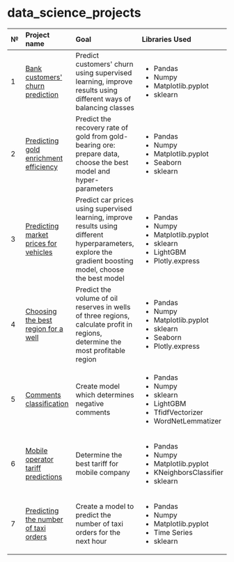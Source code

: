 # data_science_projects

|№|Project name|Goal|Libraries Used|
|:-|:-----------|:---|:-------------|
|1|[Bank customers' churn prediction](https://github.com/yekaterinamikhalchuk/data_science_projects/tree/main/bank_customers_churn_predictions)|Predict customers' churn using supervised learning, improve results using different ways of balancing classes|<ul><li>Pandas</li><li>Numpy</li><li>Matplotlib.pyplot</li><li>sklearn</li></ul>|
|2|[Predicting gold enrichment efficiency](https://github.com/yekaterinamikhalchuk/data_science_projects/tree/main/gold_effectiveness_predictions)|Predict the recovery rate of gold from gold-bearing ore: prepare data, choose the best model and hyper-parameters|<ul><li>Pandas</li><li>Numpy</li><li>Matplotlib.pyplot</li><li>Seaborn</li><li>sklearn</li></ul>|
|3|[Predicting market prices for vehicles](https://github.com/yekaterinamikhalchuk/data_science_projects/tree/main/car_prices_predictions)|Predict car prices using supervised learning, improve results using different hyperparameters, explore the gradient boosting model, choose the best model|<ul><li>Pandas</li><li>Numpy</li><li>Matplotlib.pyplot</li><li>sklearn</li><li>LightGBM</li><li>Plotly.express</li></ul>|
|4|[Choosing the best region for a well](https://github.com/yekaterinamikhalchuk/data_science_projects/tree/main/choosing_the_best_region_for_a_well)|Predict the volume of oil reserves in wells of three regions, calculate profit in regions, determine the most profitable region|<ul><li>Pandas</li><li>Numpy</li><li>Matplotlib.pyplot</li><li>sklearn</li><li>Seaborn</li><li>Plotly.express</li></ul>|
|5|[Comments classification](https://github.com/yekaterinamikhalchuk/data_science_projects/tree/main/comments_classification)|Create model which determines negative comments|<ul><li>Pandas</li><li>Numpy</li><li>sklearn</li><li>LightGBM</li><li>TfidfVectorizer</li><li>WordNetLemmatizer</li></ul>|
|6|[Mobile operator tariff predictions](https://github.com/yekaterinamikhalchuk/data_science_projects/tree/main/mobile_oprator_tariff_prediction)|Determine the best tariff for mobile company|<ul><li>Pandas</li><li>Numpy</li><li>Matplotlib.pyplot</li><li>KNeighborsClassifier</li><li>sklearn</li></ul>|
|7|[Predicting the number of taxi orders](https://github.com/yekaterinamikhalchuk/data_science_projects/tree/main/predicting_the_number_of_taxi_orders)|Create a model to predict the number of taxi orders for the next hour|<ul><li>Pandas</li><li>Numpy</li><li>Matplotlib.pyplot</li><li>Time Series</li><li>sklearn</li></ul>|
